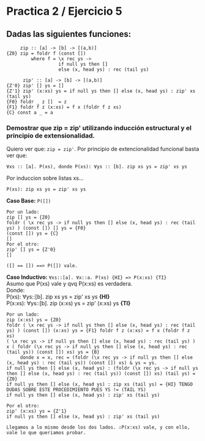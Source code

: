 # Practica 2 / Ejercicio 5 
## Dadas las siguientes funciones:
```
     zip :: [a] -> [b] -> [(a,b)]
{Z0} zip = foldr f (const [])
         where f = \x rec ys ->
                   if null ys then []
                   else (x, head ys) : rec (tail ys)

      zip' :: [a] -> [b] -> [(a,b)]
{Z'0} zip' [] ys = []
{Z'1} zip' (x:xs) ys = if null ys then [] else (x, head ys) : zip' xs (tail ys)
{F0} foldr _ z []  = z
{F1} foldr f z (x:xs) = f x (foldr f z xs)
{C} const a _ = a
```
### Demostrar que zip = zip' utilizando inducción estructural y el principio de extensionalidad.

Quiero ver que: `zip = zip'`.
Por principio de extencionalidad funcional basta ver que:
```
∀xs :: [a]. P(xs), donde P(xs): ∀ys :: [b]. zip xs ys = zip' xs ys
```
Por induccion sobre listas xs...
```
P(xs): zip xs ys = zip' xs ys
```
**Caso Base:** `P([])`
```
Por un lado:
zip [] ys = {Z0}
foldr ( \x rec ys -> if null ys then [] else (x, head ys) : rec (tail ys) ) (const []) [] ys = {F0}
(const []) ys = {C}
[]
Por el otro:
zip' [] ys = {Z'0}
[]

([] == []) ==> P([]) vale.
```
**Caso Inductivo:** `∀xs::[a]. ∀x::a. P(xs) {HI} => P(x:xs) {TI}`  
Asumo que P(xs) vale y qvq P(x:xs) es verdadera.  
Donde:  
P(xs): ∀ys::[b]. zip xs ys = zip' xs ys **{HI}**  
P(x:xs): ∀ys::[b]. zip (x:xs) ys = zip' (x:xs) ys **{TI}**
```
Por un lado:
zip (x:xs) ys = {Z0}
foldr ( \x rec ys -> if null ys then [] else (x, head ys) : rec (tail ys) ) (const []) (x:xs) ys = {F1} foldr f z (x:xs) = f x (foldr f z xs)
( \x rec ys -> if null ys then [] else (x, head ys) : rec (tail ys) ) x ( foldr (\x rec ys -> if null ys then [] else (x, head ys) : rec (tail ys)) (const []) xs) ys = {B}
     donde x = x, rec = (foldr (\x rec ys -> if null ys then [] else (x, head ys) : rec (tail ys)) (const []) xs) & ys = ys.
if null ys then [] else (x, head ys) : (foldr (\x rec ys -> if null ys then [] else (x, head ys) : rec (tail ys)) (const []) xs) (tail ys) = {Z0}
if null ys then [] else (x, head ys) : zip xs (tail ys) = {HI} TENGO DUDAS SOBRE ESTE PROCEDIMIENTO PUES YS != (TAIL YS)
if null ys then [] else (x, head ys) : zip' xs (tail ys)

Por el otro:
zip' (x:xs) ys = {Z'1}
if null ys then [] else (x, head ys) : zip' xs (tail ys)

Llegamos a lo mismo desde los dos lados. ∴P(x:xs) vale, y con ello, vale lo que queriamos probar. 
```
